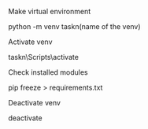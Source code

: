 Make virtual environment

python -m venv taskn(name of the venv)


Activate venv

taskn\Scripts\activate


Check installed modules

pip freeze > requirements.txt


Deactivate venv

deactivate